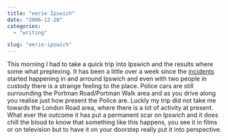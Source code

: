 ```yaml
---
title: "eerie Ipswich"
date: "2006-12-20"
categories: 
  - "writing"

slug: "eerie-ipswich"
---
```


This morning I had to take a quick trip into Ipswich and the results where some what preplexing. It has been a little over a week since the [incidents](https://news.bbc.co.uk/1/hi/england/suffolk/6197823.stm) started happening in and arround Ipswich and even with two people in custody there is a strange feeling to the place. Police cars are still surrounding the Portman Road/Portman Walk area and as you drive along you realise just how present the Police are. Luckly my trip did not take me towards the London Road area, where there is a lot of activity at present. What ever the outcome it has put a permanent scar on Ipswich and it does chill the blood to know that something like this happens, you see it in films or on television but to have it on your doorstep really put it into perspective.
